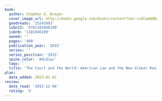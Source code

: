 ```yaml
---
book:
  author: Stephen G. Breyer
  cover_image_url: http://books.google.com/books/content?id=-cvZCwAAQBAJ&printsec=frontcover&img=1&zoom=1&edge=curl&source=gbs_api
  goodreads: '25241693'
  isbn13: '9781101946190'
  isbn9: '1101946199'
  owned: ''
  pages: '400'
  publication_year: '2015'
  series: ''
  series_position: '2015'
  spine_color: '#dcd1ac'
  tags: ''
  title: 'The Court and the World: American Law and the New Global Realities'
plan:
  date_added: 2023-01-01
review:
  date_read: '2015-12-06'
  rating: '3'
---
```

